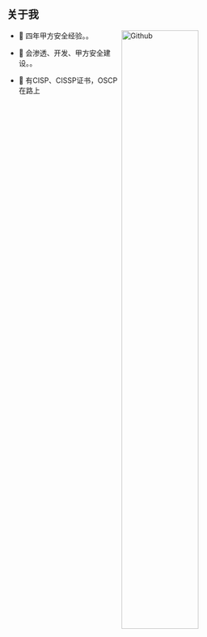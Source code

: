 
<h2> 关于我 </h2>

<img width="55%" align="right" alt="Github" src="https://raw.githubusercontent.com/onimur/.github/master/.resources/git-header.svg" />

- 🔭 四年甲方安全经验。。
  
- 🌱 会渗透、开发、甲方安全建设。。
  
- 👯 有CISP、CISSP证书，OSCP在路上

